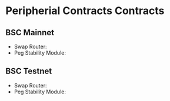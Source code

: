 # Peripherial Contracts Contracts

## BSC Mainnet

- Swap Router:
- Peg Stability Module:

## BSC Testnet

- Swap Router:
- Peg Stability Module:
